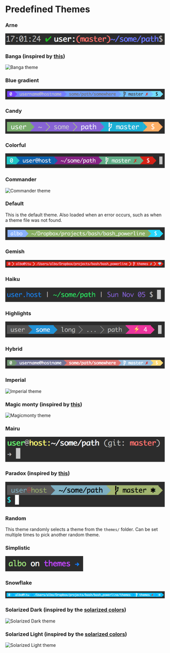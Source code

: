 # Predefined Themes

### Arne

![Arne theme](/screenshots/arne.png)

### Banga (inspired by [this](https://github.com/banga/powerline-shell))

![Banga theme](/screenshots/banga.png)

### Blue gradient

![Blue gradient theme](/screenshots/blue_gradient.png)

### Candy

![Candy theme](/screenshots/candy.png)

### Colorful

![Colorful theme](/screenshots/colorful.png)

### Commander

![Commander theme](/screenshots/commander.png)

### Default

This is the default theme. Also loaded when an error occurs, such as when a
theme file was not found.

![Default theme](/screenshots/default_prompt.png)

### Gemish

![Gemish theme](/screenshots/gemish.png)

### Haiku

![Haiku theme](/screenshots/haiku.png)

### Highlights

![Highlights theme](/screenshots/highlights.png)

### Hybrid

![Hybrid theme](/screenshots/hybrid.png)

### Imperial

![Imperial theme](/screenshots/imperial.png)

### Magic monty (inspired by [this](https://github.com/magicmonty/bash-git-prompt))

![Magicmonty theme](/screenshots/magicmonty.png)

### Mairu

![Mairu theme](/screenshots/mairu.png)

### Paradox (inspired by [this](http://www.paradox.io/posts/9-my-new-zsh-prompt))

![Paradox theme](/screenshots/paradox.png)

### Random

This theme randomly selects a theme from the `themes/` folder. Can be set
multiple times to pick another random theme.

### Simplistic

![Simplistic theme](/screenshots/simplistic.png)

### Snowflake

![Snowflake theme](/screenshots/snowflake.png)

### Solarized Dark (inspired by the [solarized colors](http://ethanschoonover.com/solarized))

![Solarized Dark theme](/screenshots/solarized_dark.png)

### Solarized Light (inspired by the [solarized colors](http://ethanschoonover.com/solarized))

![Solarized Light theme](/screenshots/solarized_light.png)
